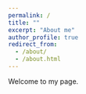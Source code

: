 ```yaml
---
permalink: /
title: ""
excerpt: "About me"
author_profile: true
redirect_from: 
  - /about/
  - /about.html
---
```


Welcome to my page.
